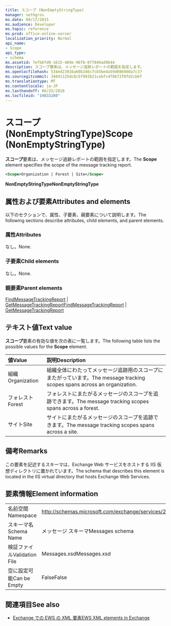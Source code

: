 ```yaml
---
title: スコープ (NonEmptyStringType)
manager: sethgros
ms.date: 09/17/2015
ms.audience: Developer
ms.topic: reference
ms.prod: office-online-server
localization_priority: Normal
api_name:
- Scope
api_type:
- schema
ms.assetid: 7efb6fd9-1615-469e-96f6-0f7846ad9b44
description: スコープ要素は、メッセージ追跡レポートの範囲を指定します。
ms.openlocfilehash: 534ed23916a60b246c7cb5be4a59d086980a7c37
ms.sourcegitcommit: 34041125dc8c5f993b21cebfc4f8b72f0fd2cb6f
ms.translationtype: MT
ms.contentlocale: ja-JP
ms.lasthandoff: 06/25/2018
ms.locfileid: "19833280"
---
```

# <a name="scope-nonemptystringtype"></a><span data-ttu-id="5dcc7-103">スコープ (NonEmptyStringType)</span><span class="sxs-lookup"><span data-stu-id="5dcc7-103">Scope (NonEmptyStringType)</span></span>

<span data-ttu-id="5dcc7-104">**スコープ**要素は、メッセージ追跡レポートの範囲を指定します。</span><span class="sxs-lookup"><span data-stu-id="5dcc7-104">The **Scope** element specifies the scope of the message tracking report.</span></span> 
  
```XML
<Scope>Organization | Forest | Site</Scope>
```

 <span data-ttu-id="5dcc7-105">**NonEmptyStringType**</span><span class="sxs-lookup"><span data-stu-id="5dcc7-105">**NonEmptyStringType**</span></span>
## <a name="attributes-and-elements"></a><span data-ttu-id="5dcc7-106">属性および要素</span><span class="sxs-lookup"><span data-stu-id="5dcc7-106">Attributes and elements</span></span>

<span data-ttu-id="5dcc7-107">以下のセクションで、属性、子要素、親要素について説明します。</span><span class="sxs-lookup"><span data-stu-id="5dcc7-107">The following sections describe attributes, child elements, and parent elements.</span></span>
  
### <a name="attributes"></a><span data-ttu-id="5dcc7-108">属性</span><span class="sxs-lookup"><span data-stu-id="5dcc7-108">Attributes</span></span>

<span data-ttu-id="5dcc7-109">なし。</span><span class="sxs-lookup"><span data-stu-id="5dcc7-109">None.</span></span>
  
### <a name="child-elements"></a><span data-ttu-id="5dcc7-110">子要素</span><span class="sxs-lookup"><span data-stu-id="5dcc7-110">Child elements</span></span>

<span data-ttu-id="5dcc7-111">なし。</span><span class="sxs-lookup"><span data-stu-id="5dcc7-111">None.</span></span>
  
### <a name="parent-elements"></a><span data-ttu-id="5dcc7-112">親要素</span><span class="sxs-lookup"><span data-stu-id="5dcc7-112">Parent elements</span></span>

<span data-ttu-id="5dcc7-113">[FindMessageTrackingReport](findmessagetrackingreport.md) | [GetMessageTrackingReport](getmessagetrackingreport.md)</span><span class="sxs-lookup"><span data-stu-id="5dcc7-113">[FindMessageTrackingReport](findmessagetrackingreport.md) | [GetMessageTrackingReport](getmessagetrackingreport.md)</span></span>
  
## <a name="text-value"></a><span data-ttu-id="5dcc7-114">テキスト値</span><span class="sxs-lookup"><span data-stu-id="5dcc7-114">Text value</span></span>

<span data-ttu-id="5dcc7-115">**スコープ**要素の有効な値を次の表に一覧します。</span><span class="sxs-lookup"><span data-stu-id="5dcc7-115">The following table lists the possible values for the **Scope** element.</span></span> 
  
|<span data-ttu-id="5dcc7-116">**値**</span><span class="sxs-lookup"><span data-stu-id="5dcc7-116">**Value**</span></span>|<span data-ttu-id="5dcc7-117">**説明**</span><span class="sxs-lookup"><span data-stu-id="5dcc7-117">**Description**</span></span>|
|:-----|:-----|
|<span data-ttu-id="5dcc7-118">組織</span><span class="sxs-lookup"><span data-stu-id="5dcc7-118">Organization</span></span>  <br/> |<span data-ttu-id="5dcc7-119">組織全体にわたってメッセージ追跡用のスコープにまたがっています。</span><span class="sxs-lookup"><span data-stu-id="5dcc7-119">The message tracking scopes spans across an organization.</span></span>  <br/> |
|<span data-ttu-id="5dcc7-120">フォレスト</span><span class="sxs-lookup"><span data-stu-id="5dcc7-120">Forest</span></span>  <br/> |<span data-ttu-id="5dcc7-121">フォレストにまたがるメッセージのスコープを追跡できます。</span><span class="sxs-lookup"><span data-stu-id="5dcc7-121">The message tracking scopes spans across a forest.</span></span>  <br/> |
|<span data-ttu-id="5dcc7-122">サイト</span><span class="sxs-lookup"><span data-stu-id="5dcc7-122">Site</span></span>  <br/> |<span data-ttu-id="5dcc7-123">サイトにまたがるメッセージのスコープを追跡できます。</span><span class="sxs-lookup"><span data-stu-id="5dcc7-123">The message tracking scopes spans across a site.</span></span>  <br/> |
   
## <a name="remarks"></a><span data-ttu-id="5dcc7-124">備考</span><span class="sxs-lookup"><span data-stu-id="5dcc7-124">Remarks</span></span>

<span data-ttu-id="5dcc7-125">この要素を記述するスキーマは、Exchange Web サービスをホストする IIS 仮想ディレクトリに置かれています。</span><span class="sxs-lookup"><span data-stu-id="5dcc7-125">The schema that describes this element is located in the IIS virtual directory that hosts Exchange Web Services.</span></span>
  
## <a name="element-information"></a><span data-ttu-id="5dcc7-126">要素情報</span><span class="sxs-lookup"><span data-stu-id="5dcc7-126">Element information</span></span>

|||
|:-----|:-----|
|<span data-ttu-id="5dcc7-127">名前空間</span><span class="sxs-lookup"><span data-stu-id="5dcc7-127">Namespace</span></span>  <br/> |http://schemas.microsoft.com/exchange/services/2006/messages  <br/> |
|<span data-ttu-id="5dcc7-128">スキーマ名</span><span class="sxs-lookup"><span data-stu-id="5dcc7-128">Schema Name</span></span>  <br/> |<span data-ttu-id="5dcc7-129">メッセージ スキーマ</span><span class="sxs-lookup"><span data-stu-id="5dcc7-129">Messages schema</span></span>  <br/> |
|<span data-ttu-id="5dcc7-130">検証ファイル</span><span class="sxs-lookup"><span data-stu-id="5dcc7-130">Validation File</span></span>  <br/> |<span data-ttu-id="5dcc7-131">Messages.xsd</span><span class="sxs-lookup"><span data-stu-id="5dcc7-131">Messages.xsd</span></span>  <br/> |
|<span data-ttu-id="5dcc7-132">空に設定可能</span><span class="sxs-lookup"><span data-stu-id="5dcc7-132">Can be Empty</span></span>  <br/> |<span data-ttu-id="5dcc7-133">False</span><span class="sxs-lookup"><span data-stu-id="5dcc7-133">False</span></span>  <br/> |
   
## <a name="see-also"></a><span data-ttu-id="5dcc7-134">関連項目</span><span class="sxs-lookup"><span data-stu-id="5dcc7-134">See also</span></span>



- [<span data-ttu-id="5dcc7-135">Exchange での EWS の XML 要素</span><span class="sxs-lookup"><span data-stu-id="5dcc7-135">EWS XML elements in Exchange</span></span>](ews-xml-elements-in-exchange.md)

